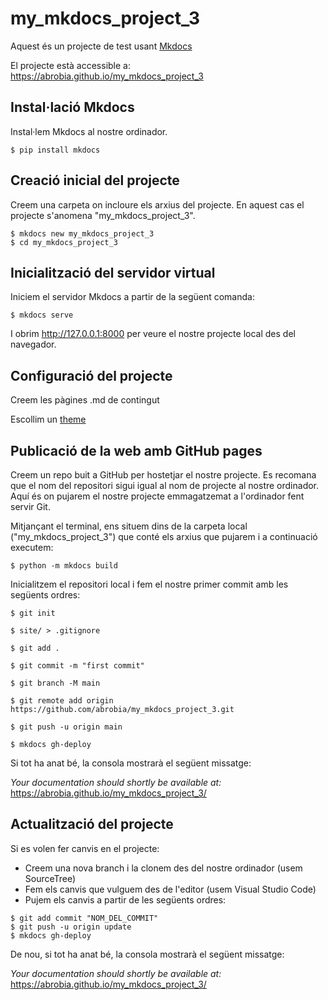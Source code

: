 # my_mkdocs_project_3

Aquest és un projecte de test usant [Mkdocs](https://www.mkdocs.org/)     

El projecte està accessible a: https://abrobia.github.io/my_mkdocs_project_3  

## Instal·lació Mkdocs

Instal·lem Mkdocs al nostre ordinador.

```
$ pip install mkdocs
```  

## Creació inicial del projecte

Creem una carpeta on incloure els arxius del projecte. En aquest cas el projecte s'anomena "my_mkdocs_project_3".

```
$ mkdocs new my_mkdocs_project_3
$ cd my_mkdocs_project_3
```  

## Inicialització del servidor virtual

Iniciem el servidor Mkdocs a partir de la següent comanda:

```
$ mkdocs serve
```

I obrim http://127.0.0.1:8000 per veure el nostre projecte local des del navegador.    

## Configuració del projecte

Creem les pàgines .md de contingut

Escollim un [theme](https://www.mkdocs.org/user-guide/choosing-your-theme/)  

## Publicació de la web amb GitHub pages

Creem un repo buit a GitHub per hostetjar el nostre projecte. Es recomana que el nom del repositori sigui igual al nom de projecte al nostre ordinador. 
Aquí és on pujarem el nostre projecte emmagatzemat a l'ordinador fent servir Git.  

Mitjançant el terminal, ens situem dins de la carpeta local ("my_mkdocs_project_3") que conté els arxius que pujarem i a continuació executem:

```
$ python -m mkdocs build
```

Inicialitzem el repositori local i fem el nostre primer commit amb les següents ordres:

```
$ git init

$ site/ > .gitignore

$ git add .

$ git commit -m "first commit"

$ git branch -M main

$ git remote add origin https://github.com/abrobia/my_mkdocs_project_3.git

$ git push -u origin main

$ mkdocs gh-deploy

```  

Si tot ha anat bé, la consola mostrarà el següent missatge:

_Your documentation should shortly be available at:_ https://abrobia.github.io/my_mkdocs_project_3/  

## Actualització del projecte

Si es volen fer canvis en el projecte:

* Creem una nova branch i la clonem des del nostre ordinador (usem SourceTree)
* Fem els canvis que vulguem des de l'editor (usem Visual Studio Code)
* Pujem els canvis a partir de les següents ordres:   
```
$ git add commit "NOM_DEL_COMMIT"
$ git push -u origin update
$ mkdocs gh-deploy
```  
De nou, si tot ha anat bé, la consola mostrarà el següent missatge:

_Your documentation should shortly be available at:_ https://abrobia.github.io/my_mkdocs_project_3/  



